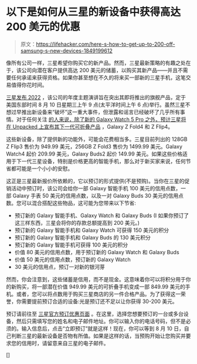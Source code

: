 # 以下是如何从三星的新设备中获得高达 200 美元的优惠

> 原文：<https://lifehacker.com/here-s-how-to-get-up-to-200-off-samsung-s-new-devices-1849199612>

像所有公司一样，三星希望你购买它的新产品。然而，三星最新策略的有趣之处在于，该公司向潜在客户提供高达 200 美元的储蓄，以购买其新产品——并且不需要任何承诺来获得资格。如果你甚至想在不久的将来买一部新的三星手机，这笔交易值得你花时间。



[三星发布 2022](https://news.samsung.com/global/invitation-galaxy-unpacked-august-2022-unfold-your-world?utm_source=mainkv&utm_medium=internal) ，该公司的年度主题演讲旨在突出其即将推出的旗舰产品，定于美国东部时间 8 月 10 日星期三上午 9 点(太平洋时间上午 6 点)举行。虽然三星不想过早推出新设备来“破坏”这一重大事件，但泄露和谣言已经破坏了几乎所有事情。对于任何关注 [的人来说，除了新的 Galaxy Watch 5 Pro 之外，预计三星将在 Unpacked 上宣布其下一代可折叠产品](https://www.theverge.com/2022/7/19/23270390/samsung-unpacked-2022-z-fold-flip-4-early-reservation-credit-announcement) ，Galaxy Z Fold4 和 Z Flip4。

这些新设备，除了提供新的功能外，可能会花费相当多。三星目前列出的 128GB Z Flip3 售价为 949.99 美元，256GB Z Fold3 售价为 1499.99 美元。Galaxy Watch4 起价 209.99 美元，Galaxy Buds2 起价 149.99 美元。如果这些价格适用于下一代三星设备，特别是价格更高的智能手机，那么对于新买家来说，任何节省都可能是一个小小的安慰。

这正是三星最新报价所依赖的，它以预订的形式提供(不是预购)。当你在三星的促销活动中预订时，该公司会给你一部 Galaxy 智能手机 100 美元的信用点数，一部 Galaxy 手表 50 美元的信用点数，以及一对 Galaxy Buds 30 美元的信用点数。您可以混合搭配这些物品，这可能为您带来以下节省:

*   预订新的 Galaxy 智能手机、Galaxy Watch 和 Galaxy Buds (I 如果你预订了这三样东西，三星会将你的存款总额提高到 200 美元。)
*   预订新的 Galaxy 智能手机和 Galaxy Watch 可获得 150 美元的积分
*   预订新的 Galaxy 智能手机和 Galaxy Buds 的 130 美元积分
*   预订新的 Galaxy 智能手机可获得 100 美元的积分
*   价值 80 美元的信用点数，用于预订新的 Galaxy Watch 和 Galaxy Buds
*   价值 50 美元的信用点数，预订新的 Galaxy Watch
*   30 美元的信用点，预订一对新的银河芽

然而，你会注意到，这些储蓄是信用，而不是现金。这意味着你可以将积分用于你的新购买，将一部潜在价值 949.99 美元的可折叠手机变成一部 849.99 美元的手机。或者，您可以将点数用于购买三星商店的另一件合格产品。为了获得这一荣誉，你需要提前预订合适的设备:光是预订还不足以让你获得 30-200 美元。

预订请前往至 [三星官方预订优惠页面](https://www.samsung.com/us/smartphones/the-next-galaxy/reserve/?nrtv_cid=154f66b105573e2d32b3849d8312995d2cfb734a96d75e2096958457c8282cd3&cid=opmc-ecomm-nrtiv-mob-042720--verge-12022343&utm_source=verge&utm_medium=narrativ&utm_campaign=12022343&utm_content=mob&nrtv_as_src=1) 。在这里，选择您想要预订的一台或多台设备，然后只需填写您的姓名和电子邮件地址。你可以输入你的电话号码，但不是必须的。输入信息后，点击“立即预订”就是这样！现在，你可以等到 8 月 10 日，自己判断三星的最新设备是否物有所值。如果是这样的话，当预购开始让您购买并要求您的信用时，请留意来自三星的电子邮件。

[]